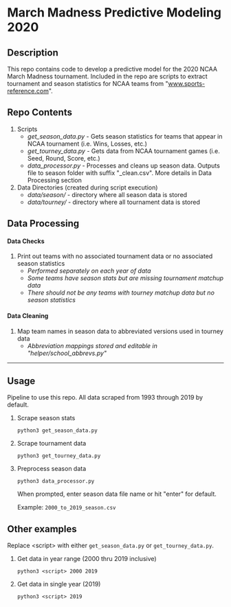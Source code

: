 # March Madness Predictive Modeling 2020

## Description
This repo contains code to develop a predictive model for the 2020 NCAA March Madness tournament. Included in the repo are scripts to extract tournament and season statistics for NCAA teams from "www.sports-reference.com".

## Repo Contents
1. Scripts
	* *get_season_data.py* - Gets season statistics for teams that appear in NCAA tournament (i.e. Wins, Losses, etc.)
	* *get_tourney_data.py* - Gets data from NCAA tournament games (i.e. Seed, Round, Score, etc.)
	* *data_processor.py* - Processes and cleans up season data. Outputs file to season folder with suffix "\_clean.csv". More details in Data Processing section
2. Data Directories (created during script execution)
	* *data/season/* - directory where all season data is stored
	* *data/tourney/* - directory where all tournament data is stored

## Data Processing
#### Data Checks
1. Print out teams with no associated tournament data or no associated season statistics
	* *Performed separately on each year of data*
	* *Some teams have season stats but are missing tournament matchup data*
	* *There should not be any teams with tourney matchup data but no season statistics*

#### Data Cleaning
1. Map team names in season data to abbreviated versions used in tourney data
	* *Abbreviation mappings stored and editable in "helper/school\_abbrevs.py"*

---

## Usage
Pipeline to use this repo. All data scraped from 1993 through 2019 by default.

1. Scrape season stats

	`python3 get_season_data.py`

2. Scrape tournament data

	`python3 get_tourney_data.py`

3. Preprocess season data

	`python3 data_processor.py`

	When prompted, enter season data file name or hit "enter" for default.

	Example: `2000_to_2019_season.csv`

## Other examples
Replace \<script\> with either `get_season_data.py` or `get_tourney_data.py`.
1. Get data in year range (2000 thru 2019 inclusive)

	`python3 <script> 2000 2019`

2. Get data in single year (2019)

	`python3 <script> 2019`
